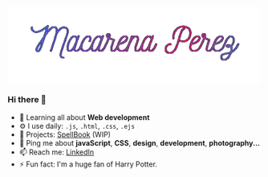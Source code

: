 <h1 align="center">
  <img src="https://github.com/MacarenaPrz/MacarenaPrz/blob/master/macarena-prz.gif?raw=true" align="center" alt="Macarena Perez" />
</h1>


### Hi there 👋

- 🌱 Learning all about **Web development**
- ⚙️ I use daily: `.js`, `.html`, `.css`, `.ejs`
- 👯 Projects: [SpellBook](https://github.com/MacarenaPrz/grupo_7_Spellbook) (WIP)
- 💬 Ping me about **javaScript**, **CSS**, **design**, **development**, **photography...**
- 📫 Reach me: [LinkedIn](https://www.linkedin.com/in/rociomacarenaperez/)
- ⚡️ Fun fact: I'm a huge fan of Harry Potter.


